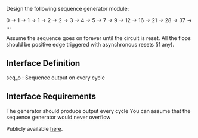 Design the following sequence generator module:

0 → 1 → 1 → 1 → 2 → 2 → 3 → 4 → 5 → 7 → 9 → 12 → 16 → 21 → 28 → 37 → ...

Assume the sequence goes on forever until the circuit is reset. All the flops should be positive edge triggered with asynchronous resets (if any).

## Interface Definition
seq_o : Sequence output on every cycle
## Interface Requirements
The generator should produce output every cycle
You can assume that the sequence generator would never overflow

Publicly available [here](https://quicksilicon.in/course/rtl-design/module/sequence-generator).

